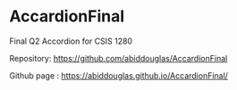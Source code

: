 # AccardionFinal
Final Q2 Accordion for CSIS 1280


Repository: https://github.com/abiddouglas/AccardionFinal

Github page : https://abiddouglas.github.io/AccardionFinal/